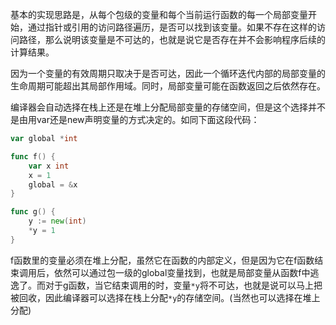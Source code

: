 基本的实现思路是，从每个包级的变量和每个当前运行函数的每一个局部变量开始，通过指针或引用的访问路径遍历，是否可以找到该变量。如果不存在这样的访问路径，那么说明该变量是不可达的，也就是说它是否存在并不会影响程序后续的计算结果。

因为一个变量的有效周期只取决于是否可达，因此一个循环迭代内部的局部变量的生命周期可能超出其局部作用域。同时，局部变量可能在函数返回之后依然存在。

编译器会自动选择在栈上还是在堆上分配局部变量的存储空间，但是这个选择并不是由用var还是new声明变量的方式决定的。如同下面这段代码：

```go
var global *int

func f() {
    var x int
    x = 1
    global = &x
}

func g() {
    y := new(int)
    *y = 1
}
```

f函数里的变量必须在堆上分配，虽然它在函数的内部定义，但是因为它在f函数结束调用后，依然可以通过包一级的global变量找到，也就是局部变量从函数f中逃逸了。而对于g函数，当它结束调用的时，变量`*y`将不可达，也就是说可以马上把被回收，因此编译器可以选择在栈上分配`*y`的存储空间。(当然也可以选择在堆上分配)

